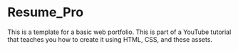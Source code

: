 # Resume_Pro
 This is a template for a basic web portfolio. This is part of a YouTube tutorial that teaches you how to create it using HTML, CSS, and these assets.
